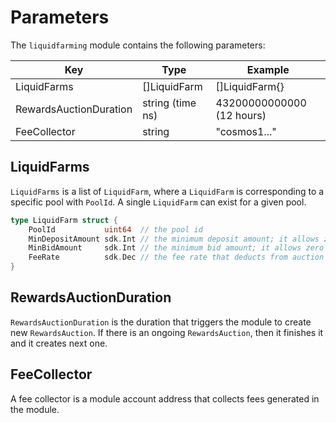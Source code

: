 <!-- order: 7 -->

# Parameters

The `liquidfarming` module contains the following parameters:

| Key                    | Type             | Example                   |
| ---------------------- | ---------------- | ------------------------- |
| LiquidFarms            | []LiquidFarm     | []LiquidFarm{}            |
| RewardsAuctionDuration | string (time ns) | 43200000000000 (12 hours) |
| FeeCollector           | string           | "cosmos1..."              |

## LiquidFarms

`LiquidFarms` is a list of `LiquidFarm`, where a `LiquidFarm` is corresponding to a specific pool with `PoolId`.
A single `LiquidFarm` can exist for a given pool.

```go
type LiquidFarm struct {
	PoolId           uint64  // the pool id
	MinDepositAmount sdk.Int // the minimum deposit amount; it allows zero value
	MinBidAmount     sdk.Int // the minimum bid amount; it allows zero value
	FeeRate          sdk.Dec // the fee rate that deducts from auction winner's rewards;
}
```

## RewardsAuctionDuration

`RewardsAuctionDuration` is the duration that triggers the module to create new `RewardsAuction`.
If there is an ongoing `RewardsAuction`, then it finishes it and it creates next one.


## FeeCollector

A fee collector is a module account address that collects fees generated in the module.
